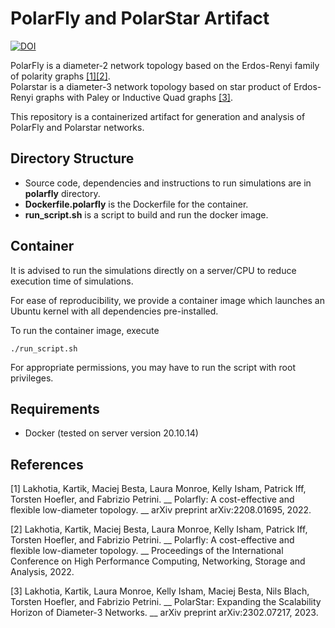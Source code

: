 # PolarFly and PolarStar Artifact 
[![DOI](https://zenodo.org/badge/528958685.svg)](https://zenodo.org/badge/latestdoi/528958685)

PolarFly is a diameter-2 network topology based on the Erdos-Renyi family of polarity
graphs [[1]](#1)[[2]](#2). <br />
Polarstar is a diameter-3 network topology based on star product of Erdos-Renyi graphs with
Paley or Inductive Quad graphs [[3]](#3). <br />

This repository is a containerized artifact for generation and analysis of PolarFly and Polarstar networks.


## Directory Structure
- Source code, dependencies and instructions to run simulations are in **polarfly** directory.
- **Dockerfile.polarfly** is the Dockerfile for the container.
- **run_script.sh** is a script to build and run the docker image.

## Container
It is advised to run the simulations directly on a server/CPU
to reduce execution time of simulations.

For ease of reproducibility, we provide a container image
which launches an Ubuntu kernel with all dependencies pre-installed.

To run the container image, execute
```
./run_script.sh
```
For appropriate permissions, you may have to run the script with root privileges.

## Requirements
- Docker (tested on server version 20.10.14)

## References


<a id="1">[1]</a> 
Lakhotia, Kartik, Maciej Besta, Laura Monroe, Kelly Isham, Patrick Iff, Torsten Hoefler, and Fabrizio Petrini. 
__ Polarfly: A cost-effective and flexible low-diameter topology. __ 
arXiv preprint arXiv:2208.01695, 2022.


<a id="2">[2]</a> 
Lakhotia, Kartik, Maciej Besta, Laura Monroe, Kelly Isham, Patrick Iff, Torsten Hoefler, and Fabrizio Petrini. 
__ Polarfly: A cost-effective and flexible low-diameter topology. __ 
Proceedings of the International Conference on High Performance Computing, Networking, Storage and Analysis, 2022.


<a id="3">[3]</a> 
Lakhotia, Kartik, Laura Monroe, Kelly Isham, Maciej Besta, Nils Blach, Torsten Hoefler, and Fabrizio Petrini.
__ PolarStar: Expanding the Scalability Horizon of Diameter-3 Networks. __ 
arXiv preprint arXiv:2302.07217, 2023.
